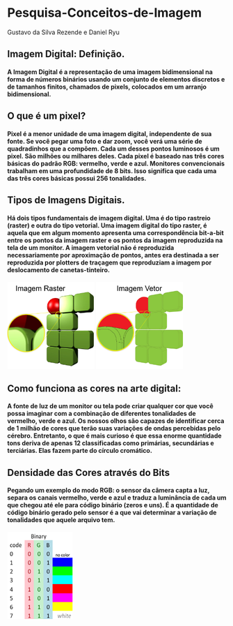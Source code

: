 # Pesquisa-Conceitos-de-Imagem

Gustavo da Silva Rezende e Daniel Ryu

## Imagem Digital: Definição.

#### A **Imagem Digital** é a representação de uma imagem bidimensional na forma de números binários usando um conjunto de elementos discretos e de tamanhos finitos, chamados de pixels, colocados em um arranjo bidimensional.

## O que é um pixel?

#### Pixel é a menor unidade de uma imagem digital, independente de sua fonte. Se você pegar uma foto e dar zoom, você verá uma série de quadradinhos que a compõem. Cada um desses pontos luminosos é um pixel. São milhões ou milhares deles. Cada pixel é baseado nas três cores básicas do padrão RGB: vermelho, verde e azul. Monitores convencionais trabalham em uma profundidade de 8 bits. Isso significa que cada uma das três cores básicas possui 256 tonalidades.

## Tipos de Imagens Digitais.

#### Há dois tipos fundamentais de imagem digital. Uma é do tipo rastreio (raster) e outra do tipo vetorial. Uma imagem digital do tipo raster, é aquela que em algum momento apresenta uma correspondência bit-a-bit entre os pontos da imagem raster e os pontos da imagem reproduzida na tela de um monitor. A imagem vetorial não é reproduzida necessariamente por aproximação de pontos, antes era destinada a ser reproduzida por plotters de traçagem que reproduziam a imagem por deslocamento de canetas-tinteiro.

<img src="img/raster.jpg" width="200" height="200">               <img src="img/vector.jpg" width="200" height="200">

## Como funciona as cores na arte digital:

#### A fonte de luz de um monitor ou tela pode criar qualquer cor que você possa imaginar com a combinação de diferentes tonalidades de vermelho, verde e azul. Os nossos olhos são capazes de identificar cerca de 1 milhão de cores que terão suas variações de ondas percebidas pelo cérebro. Entretanto, o que é mais curioso é que essa enorme quantidade tons deriva de apenas 12 classificadas como primárias, secundárias e terciárias. Elas fazem parte do círculo cromático.

## Densidade das Cores através do Bits

#### Pegando um exemplo do modo RGB: o sensor da câmera capta a luz, separa os canais vermelho, verde e azul e traduz a luminância de cada um que chegou até ele para código binário (zeros e uns). É a quantidade de código binário gerado pelo sensor é a que vai determinar a variação de tonalidades que aquele arquivo tem.

<img src="img/colorCode.png" width="150" height="200">
